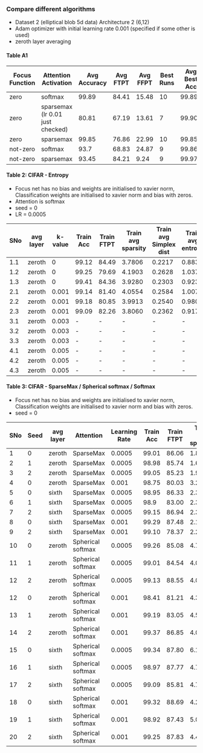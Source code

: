 ### Compare different algorithms

- Dataset 2 (elliptical blob 5d data) Architecture 2 (6,12)
- Adam optimizer with initial learning rate 0.001 (specified if some other is used)
- zeroth layer averaging

 #### Table A1
 |Focus Function | Attention Activation | Avg Accuracy  | Avg FTPT | Avg FFPT | Best Runs | Avg Best Acc | Avg Best FTPT | Average Best FFPT|
 | ---- | -----------------    | ---------     | -------  | -----    | ---       |        ----- |   ---------   | --------                  |
 | zero | softmax  |  99.89 |84.41 | 15.48 | 10 | 99.89 | 84.41 | 15.48 | 
 | zero |  sparsemax (lr 0.01 just checked)|  80.81 | 67.19 | 13.61 |  7 | 99.90 | 94.90 | 5.08 | 
 | zero | sparsemax  |   99.85 | 76.86 | 22.99 | 10 | 99.85 | 76.86 | 22.99 |
 | not-zero| softmax | 93.7 | 68.83 | 24.87 | 9 | 99.86 |76.47 | 23.39 |
 | not-zero| sparsemax | 93.45 | 84.21 | 9.24  | 9 | 99.976 | 93.48 | 6.49 |   
 
 #### Table 2: CIFAR - Entropy
 - Focus net has no bias and weights are initialised to xavier norm, Classification weights are initialised to xavier norm and bias with zeros.
 - Attention is softmax
 - seed = 0
 - LR = 0.0005

 |SNo | avg layer | k-value | Train Acc  | Train FTPT | Train avg sparsity | Train avg Simplex dist | Train avg entropy |Test Acc  | Test FTPT | Test avg sparsity | Test avg Simplex dist | Test avg entropy |
 |----|-----------|--------|-------|-------|--------|--------|--------|-------|-------|--------|--------|--------|
 |1.1 | zeroth    |  0     | 99.12 | 84.49 | 3.7806 | 0.2217 | 0.8835 | 95.00 | 81.13 | 4.0006 | 0.2429 | 0.9579 |
 |1.2 | zeroth    |  0     | 99.25 | 79.69 | 4.1903 | 0.2628 | 1.0372 | 95.58 | 76.58 | 4.5127 | 0.2841 | 1.1240 |
 |1.3 | zeroth    |  0     | 99.41 | 84.36 | 3.9280 | 0.2303 | 0.9230 | 95.66 | 81.71 | 4.1814 | 0.2512 | 0.9998 |
 |2.1 | zeroth    |  0.001 | 99.14 | 81.40 | 4.0554 | 0.2584 | 1.0071 | 95.64 | 78.60 | 4.2983 | 0.2764 | 1.0767 |
 |2.2 | zeroth    |  0.001 | 99.18 | 80.85 | 3.9913 | 0.2540 | 0.9804 | 95.17 | 77.66 | 4.2464 | 0.2687 | 1.0466 |
 |2.3 | zeroth    |  0.001 | 99.09 | 82.26 | 3.8060 | 0.2362 | 0.9173 | 94.85 | 79.13 | 4.0511 | 0.2535 | 0.9838 |
 |3.1 | zeroth    |  0.003 | - | - | - | - | - | - | - | - | - | - |
 |3.2 | zeroth    |  0.003 | - | - | - | - | - | - | - | - | - | - |
 |3.3 | zeroth    |  0.003 | - | - | - | - | - | - | - | - | - | - |
 |4.1 | zeroth    |  0.005 | - | - | - | - | - | - | - | - | - | - |
 |4.2 | zeroth    |  0.005 | - | - | - | - | - | - | - | - | - | - |
 |4.3 | zeroth    |  0.005 | - | - | - | - | - | - | - | - | - | - |

 
 #### Table 3: CIFAR - SparseMax / Spherical softmax / Softmax 
 - Focus net has no bias and weights are initialised to xavier norm, Classification weights are initialised to xavier norm and bias with zeros.
 - seed = 0
 
 |SNo | Seed |avg layer | Attention |  Learning Rate | Train Acc  | Train FTPT | Train avg sparsity | Smplx dist | Test Acc  | Test FTPT | Test avg sparsity | Smplx dist |
 |----|-----------|----------------------|-------|-------|-------|--------| ---------  |-------|-------|--------| --------- | ------ |
 | 1  | 0 | zeroth  | SparseMax         | 0.0005 | 99.01 | 86.06 | 1.89 | -     | 94.7  | 82.88 | 1.98 | -     |
 | 2  | 1 | zeroth  | SparseMax         | 0.0005 | 98.98 | 85.74 | 1.66 | 0.137 | 95.32 | 82.9  | 1.73 | 0.155 |
 | 3  | 2 | zeroth  | SparseMax         | 0.0005 | 99.05 | 85.23 | 1.95 | 0.176 | 95.47 | 82.51 | 2.02 | 0.192 | 
 | 4  | 0 |zeroth   | SparseMax         | 0.001  | 98.75 | 80.03 | 3.25  | - | 95.22 | 76.87 | 3.39 | - |
 | 5  | 0 |sixth    | SparseMax         | 0.0005 | 98.95 | 86.33 | 2.33 | - |94.39 | 82.26 | 2.44 | -  |
 | 6  | 1 | sixth   | SparseMax         | 0.0005 | 98.9  | 83.00 | 2.35 | 0.224 | 94.59 | 79.82 | 2.45 | 0.2412 | 
 | 7  | 2 | sixth   | SparseMax         | 0.0005 | 99.15 | 86.94 | 2.37 | 0.230 | 94.55 | 82.56 | 2.49 | 0.2538 | 
 | 8  | 0 | sixth   | SparseMax         | 0.001  | 99.29 | 87.48 | 2.17 |  -    | 95.56 | 84.39 | 2.25 | -      | 
 | 9  | 2 | sixth   | SparseMax         | 0.001  | 99.10 | 78.37 | 2.25 | 0.24 | 95.47 | 75.52 | 2.31 | 0.2618 |
 | 10 | 0 |zeroth   | Spherical softmax | 0.0005 | 99.26 | 85.08 | 4.78 | -  |94.77 | 81.62 | 5.05 | | 
 | 11 | 1 | zeroth |  Spherical softmax | 0.0005 | 99.01 | 84.54 | 4.05 | 0.230 | 94.81 | 81.28 | 4.30 | 0.2499 |
 | 12 | 2 | zeroth | Spherical softmax  | 0.0005 | 99.13 | 88.55 | 4.00 | 0.207 | 95.42 |  85.26 | 4.23 | 0.231 | 
 | 12 | 0 |zeroth  | Spherical softmax | 0.001  | 98.41 | 81.21 | 4.34 | -  | 93.89   | 77.84    | 4.58 | |
 | 13 | 1 | zeroth | Spherical softmax | 0.001  | 99.19 | 83.05 | 4.57 | 0.261 | 95.40 | 79.83 | 4.84 | 0.284 |
 | 14 | 2 | zeroth | Spherical softmax | 0.001  | 99.37 | 86.85 | 4.03 | 0.21 | 95.01 |83.41 | 4.25 | 0.232 |
 | 15 | 0 | sixth   | Spherical softmax | 0.0005 | 99.34 | 87.80 | 6.19 | -  | 94.17 | 83.13 | 6.31 | |
 | 16 | 1 | sixth   | Spherical softmax | 0.0005 | 98.97 | 87.77 | 4.75 | 0.262 | 94.72 | 83.78 | 4.86 | 0.2810 | 
 | 17 | 2 | sixth   | Spherical softmax | 0.0005 | 99.09 | 85.81 | 4.77 | 0.260 | 93.34 | 81.60 | 4.95 | 0.2777 |
 | 18 | 0 | sixth   | Spherical softmax | 0.001  | 99.32 | 88.69 |  4.29 | | 95.26  | 85.00 | 4.40  | | 
 | 19 | 1 | sixth   | Spherical softmax | 0.001  | 98.92 | 87.43 |  5.02 | 0.26 | 95.63 | 84.38 | 5.15 | 0.280 |
 | 20 | 2 | sixth   | Spherical softmax | 0.001  | 99.25 | 87.83 | 4.40  | 0.24 | 95.08 | 84.38 | 4.53 | 0.263 |


<!---| 13  | zeroth    | Softmax (no entropy) | 0.0005 | 98.79 | 83.69 | 3.72 | 95.03 | 80.26 | 3.94 |
 | 14  | zeroth    | Softmax (no entropy) | 0.001 | - | - | - | - | - | - |
 | 15  | zeroth    | Softmax (no entropy) | 0.003 | - | - | - | - | - | - |
 | 16  | sixth     | Softmax (no entropy) | 0.0005 | 98.97 | 86.43 | 6.31 | 93.76 | 82.33 | 6.38 |
 | 17  | sixth     | Softmax (no entropy) | 0.001 | 98.35 | 87.69 | 4.92 | 94.41 | 83.65 | 5.07 |
 | 18  | sixth     | Softmax (no entropy) | 0.003 |  45.43 | 13.48 | 1.006 | 44.42 | 13.47 | 1.004 | 
 | 6  | 0 |sixth     | SparseMax            | 0.003 | 33.79 | 4.55 | 1.003 | 33.53 | 4.54 | 1.003 |
 | 3  | 0 |zeroth    | SparseMax            | 0.003 | 46.38 | 14.69 | 1.003 | 44.92 | 15.37 | 1.00 |
| 9 | 0|zeroth    | Spherical softmax    | 0.003 | 99.44 | 87.53  | 3.71 | 95.62 | 84.84 | 3.89  |
 | 12 |  0|sixth     | Spherical softmax    | 0.003 | 99.39 | 87.51  | 4.66 | 95.41 | 83.80 | 4.78 |
--->

 
  
<!--  |SNo | avg layer | k-value | Learning Rate | Train Acc  | Train FTPT | Train avg sparsity | Test Acc  | Test FTPT | Test avg sparsity |
 |----|-----------|--------|-------|-------|--------|-------|-------|-------|--------|
 |1.1 | zeroth    |  0     | 0.001 | 98.88 | 81.34 | 3.9187 | 94.34 | 78.38 | 4.1388 |
 |1.2 | zeroth    |  0     | 0.0005| 98.79 | 83.69 | 3.7232 | 95.03 | 80.26 | 3.9465 |
 |2.1 | zeroth    |  0.001 | 0.001 | 98.83 | 84.18 | 3.8682 | 95.15 | 81.02 | 4.0746 |
 |2.2 | zeroth    |  0.001 | 0.0005| 99.09 | 80.69 | 4.1593 | 95.29 | 77.63 | 4.4181 |
 |3.1 | zeroth    |  0.003 | 0.001 | 99.06 | 82.25 | 4.1836 | 95.41 | 79.21 | 4.4451 |
 |3.2 | zeroth    |  0.003 | 0.0005| 99.32 | 86.49 | 3.3545 | 95.49 | 83.13 | 3.5912 |
 |4.1 | zeroth    |  0.005 | 0.001 | 98.52 | 86.10 | 2.4659 | 94.99 | 82.57 | 2.5934 |
 |4.2 | zeroth    |  0.005 | 0.0005| 99.04 | 85.39 | 3.1548 | 95.40 | 82.30 | 3.3495 |
 |5.1 | sixth     |  0     | 0.001 | 98.77 | 85.92 | 4.6685 | 94.73 | 82.35 | 4.8302 |
 |5.2 | sixth     |  0     | 0.0005| 98.90 | 86.10 | 5.4152 | 93.85 | 82.01 | 5.4931 |
 |6.1 | sixth     |  0.001 | 0.001 | 99.46 | 78.03 | 3.9369 | 94.65 | 74.54 | 4.0924 |
 |6.2 | sixth     |  0.001 | 0.0005| 99.29 | 87.61 | 3.9897 | 94.99 | 83.82 | 4.1308 |
 |7.1 | sixth     |  0.003 | 0.001 | 99.33 | 75.30 | 2.9134 | 94.33 | 72.64 | 2.9869 |
 |7.2 | sixth     |  0.003 | 0.0005| 99.47 | 88.57 | 4.4092 | 94.64 | 84.55 | 4.5881 |
 | 8  | sixth     |  0.005 | 0.0005| 99.59 | 88.35 | 3.6379 | 94.85 | 84.21 | 3.7670 | -->
 
  
 
